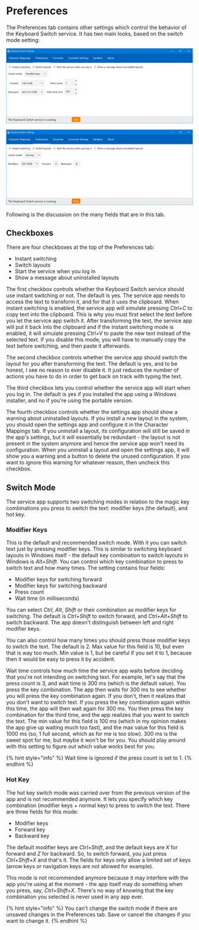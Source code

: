 # Preferences

The Preferences tab contains other settings which control the behavior of the Keyboard Switch service. It has two main looks, based on the switch mode setting:

![](../.gitbook/assets/v3.0-screen-preferences-1.png)

![](../.gitbook/assets/v3.0-screen-preferences-2.png)

Following is the discussion on the many fields that are in this tab.

## Checkboxes

There are four checkboxes at the top of the Preferences tab:

* Instant switching
* Switch layouts
* Start the service when you log in
* Show a message about uninstalled layouts

The first checkbox controls whether the Keyboard Switch service should use instant switching or not. The default is yes. The service app needs to access the text to transform it, and for that it uses the clipboard. When instant switching is enabled, the service app will simulate pressing _Ctrl+C_ to copy text into the clipboard. This is why you must first select the text before you let the service app switch it. After transforming the text, the service app will put it back into the clipboard and if the instant switching mode is enabled, it will simulate pressing _Ctrl+V_ to paste the new text instead of the selected text. If you disable this mode, you will have to manually copy the text before switching, and then paste it afterwards.

The second checkbox controls whether the service app should switch the layout for you after transforming the text. The default is yes, and to be honest, I see no reason to ever disable it. It just reduces the number of actions you have to do in order to get back on track with typing the text.

The third checkbox lets you control whether the service app will start when you log in. The default is yes if you installed the app using a Windows installer, and no if you're using the portable version.

The fourth checkbox controls whether the settings app should show a warning about uninstalled layouts. If you install a new layout in the system, you should open the settings app and configure it in the Character Mappings tab. If you uninstall a layout, its configuration will still be saved in the app's settings, but it will essentially be redundant - the layout is not present in the system anymore and hence the service app won't need its configuration. When you uninstall a layout and open the settings app, it will show you a warning and a button to delete the unused configuration. If you want to ignore this warning for whatever reason, then uncheck this checkbox.

## Switch Mode

The service app supports two switching modes in relation to the magic key combinations you press to switch the text: modifier keys (the default), and hot key.

### Modifier Keys

This is the default and recommended switch mode. With it you can switch text just by pressing modifier keys. This is similar to switching keyboard layouts in Windows itself - the default key combination to switch layouts in Windows is _Alt+Shift_. You can control which key combination to press to switch text and how many times. The setting contains four fields:

* Modifier keys for switching forward
* Modifier keys for switching backward
* Press count
* Wait time (in milliseconds)

You can select _Ctrl_, _Alt_, _Shift_ or their combination as modifier keys for switching. The default is _Ctrl+Shift_ to switch forward, and _Ctrl+Alt+Shift_ to switch backward. The app doesn't distinguish between left and right modifier keys.

You can also control how many times you should press those modifier keys to switch the text. The default is 2. Max value for this field is 10, but even that is way too much. Min value is 1, but be careful if you set it to 1, because then it would be easy to press it by accident.

Wait time controls how much time the service app waits before deciding that you're not intending on switching text. For example, let's say that the press count is 3, and wait time is 300 ms (which is the default value). You press the key combination. The app then waits for 300 ms to see whether you will press the key combination again. If you don't, then it realizes that you don't want to switch text. If you press the key combination again within this time, the app will then wait again for 300 ms. You then press the key combination for the third time, and the app realizes that you want to switch the text. The min value for this field is 100 ms (which in my opinion makes the app give up waiting much too fast), and the max value for this field is 1000 ms (so, 1 full second, which as for me is too slow). 300 ms is the sweet spot for me, but maybe it won't be for you. You should play around with this setting to figure out which value works best for you.

{% hint style="info" %}
Wait time is ignored if the press count is set to 1.
{% endhint %}

### Hot Key

The hot key switch mode was carried over from the previous version of the app and is not recommended anymore. It lets you specify which key combination (modifier keys + normal key) to press to switch the text. There are three fields for this mode:

* Modifier keys
* Forward key
* Backward key

The default modifier keys are _Ctrl+Shift_, and the default keys are _X_ for forward and _Z_ for backward. So, to switch forward, you just press _Ctrl+Shift+X_ and that's it. The fields for keys only allow a limited set of keys (arrow keys or navigation keys are not allowed for example).

This mode is not recommended anymore because it may interfere with the app you're using at the moment - the app itself may do something when you press, say, _Ctrl+Shift+X_. There's no way of knowing that the key combination you selected is never used in any app ever.

{% hint style="info" %}
You can't change the switch mode if there are unsaved changes in the Preferences tab. Save or cancel the changes if you want to change it.
{% endhint %}
